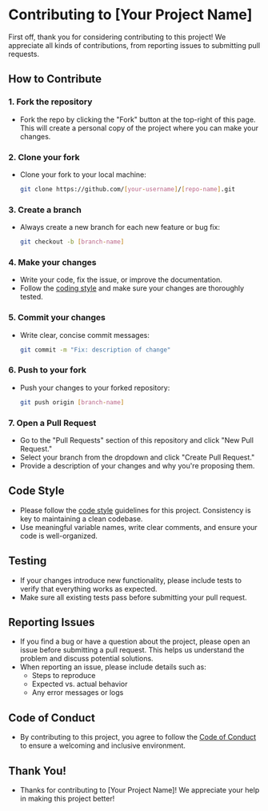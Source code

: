 # Contributing to [Your Project Name]

First off, thank you for considering contributing to this project! We appreciate all kinds of contributions, from reporting issues to submitting pull requests.

## How to Contribute

### 1. Fork the repository
   - Fork the repo by clicking the "Fork" button at the top-right of this page. This will create a personal copy of the project where you can make your changes.

### 2. Clone your fork
   - Clone your fork to your local machine:
     ```bash
     git clone https://github.com/[your-username]/[repo-name].git
     ```

### 3. Create a branch
   - Always create a new branch for each new feature or bug fix:
     ```bash
     git checkout -b [branch-name]
     ```

### 4. Make your changes
   - Write your code, fix the issue, or improve the documentation.
   - Follow the [coding style](#coding-style) and make sure your changes are thoroughly tested.

### 5. Commit your changes
   - Write clear, concise commit messages:
     ```bash
     git commit -m "Fix: description of change"
     ```

### 6. Push to your fork
   - Push your changes to your forked repository:
     ```bash
     git push origin [branch-name]
     ```

### 7. Open a Pull Request
   - Go to the "Pull Requests" section of this repository and click "New Pull Request."
   - Select your branch from the dropdown and click "Create Pull Request."
   - Provide a description of your changes and why you're proposing them.

## Code Style
   - Please follow the [code style](#link-to-style-guide) guidelines for this project. Consistency is key to maintaining a clean codebase.
   - Use meaningful variable names, write clear comments, and ensure your code is well-organized.

## Testing
   - If your changes introduce new functionality, please include tests to verify that everything works as expected.
   - Make sure all existing tests pass before submitting your pull request.

## Reporting Issues
   - If you find a bug or have a question about the project, please open an issue before submitting a pull request. This helps us understand the problem and discuss potential solutions.
   - When reporting an issue, please include details such as:
     - Steps to reproduce
     - Expected vs. actual behavior
     - Any error messages or logs

## Code of Conduct
   - By contributing to this project, you agree to follow the [Code of Conduct](#link-to-code-of-conduct) to ensure a welcoming and inclusive environment.

## Thank You!
   - Thanks for contributing to [Your Project Name]! We appreciate your help in making this project better!
